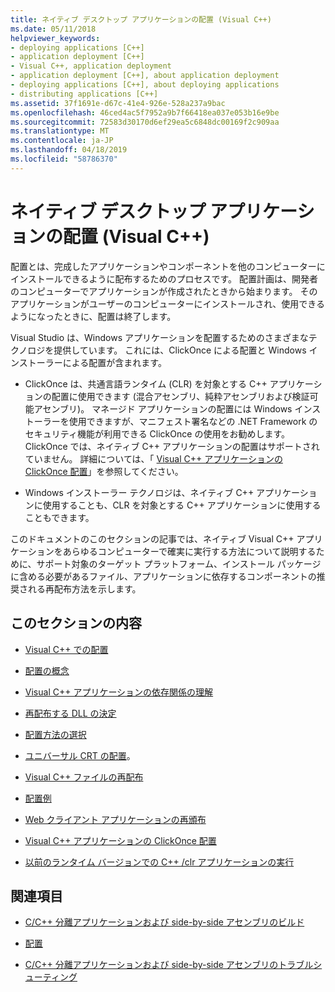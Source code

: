 ```yaml
---
title: ネイティブ デスクトップ アプリケーションの配置 (Visual C++)
ms.date: 05/11/2018
helpviewer_keywords:
- deploying applications [C++]
- application deployment [C++]
- Visual C++, application deployment
- application deployment [C++], about application deployment
- deploying applications [C++], about deploying applications
- distributing applications [C++]
ms.assetid: 37f1691e-d67c-41e4-926e-528a237a9bac
ms.openlocfilehash: 46ced4ac5f7952a9b7f66418ea037e053b16e9be
ms.sourcegitcommit: 72583d30170d6ef29ea5c6848dc00169f2c909aa
ms.translationtype: MT
ms.contentlocale: ja-JP
ms.lasthandoff: 04/18/2019
ms.locfileid: "58786370"
---
```

# <a name="deploying-native-desktop-applications-visual-c"></a>ネイティブ デスクトップ アプリケーションの配置 (Visual C++)

配置とは、完成したアプリケーションやコンポーネントを他のコンピューターにインストールできるように配布するためのプロセスです。 配置計画は、開発者のコンピューターでアプリケーションが作成されたときから始まります。 そのアプリケーションがユーザーのコンピューターにインストールされ、使用できるようになったときに、配置は終了します。

Visual Studio は、Windows アプリケーションを配置するためのさまざまなテクノロジを提供しています。 これには、ClickOnce による配置と Windows インストーラーによる配置が含まれます。

- ClickOnce は、共通言語ランタイム (CLR) を対象とする C++ アプリケーションの配置に使用できます (混合アセンブリ、純粋アセンブリおよび検証可能アセンブリ)。 マネージド アプリケーションの配置には Windows インストーラーを使用できますが、マニフェスト署名などの .NET Framework のセキュリティ機能が利用できる ClickOnce の使用をお勧めします。 ClickOnce では、ネイティブ C++ アプリケーションの配置はサポートされていません。 詳細については、「 [Visual C++ アプリケーションの ClickOnce 配置](clickonce-deployment-for-visual-cpp-applications.md)」を参照してください。

- Windows インストーラー テクノロジは、ネイティブ C++ アプリケーションに使用することも、CLR を対象とする C++ アプリケーションに使用することもできます。

このドキュメントのこのセクションの記事では、ネイティブ Visual C++ アプリケーションをあらゆるコンピューターで確実に実行する方法について説明するために、サポート対象のターゲット プラットフォーム、インストール パッケージに含める必要があるファイル、アプリケーションに依存するコンポーネントの推奨される再配布方法を示します。

## <a name="in-this-section"></a>このセクションの内容

- [Visual C++ での配置](deployment-in-visual-cpp.md)

- [配置の概念](deployment-concepts.md)

- [Visual C++ アプリケーションの依存関係の理解](understanding-the-dependencies-of-a-visual-cpp-application.md)

- [再配布する DLL の決定](determining-which-dlls-to-redistribute.md)

- [配置方法の選択](choosing-a-deployment-method.md)

- [ユニバーサル CRT の配置](universal-crt-deployment.md)。

- [Visual C++ ファイルの再配布](redistributing-visual-cpp-files.md)

- [配置例](deployment-examples.md)

- [Web クライアント アプリケーションの再頒布](redistributing-web-client-applications.md)

- [Visual C++ アプリケーションの ClickOnce 配置](clickonce-deployment-for-visual-cpp-applications.md)

- [以前のランタイム バージョンでの C++ /clr アプリケーションの実行](running-a-cpp-clr-application-on-a-previous-runtime-version.md)

## <a name="related-sections"></a>関連項目

- [C/C++ 分離アプリケーションおよび side-by-side アセンブリのビルド](../build/building-c-cpp-isolated-applications-and-side-by-side-assemblies.md)

- [配置](/dotnet/framework/deployment/index)

- [C/C++ 分離アプリケーションおよび side-by-side アセンブリのトラブルシューティング](../build/troubleshooting-c-cpp-isolated-applications-and-side-by-side-assemblies.md)